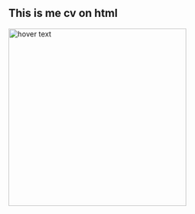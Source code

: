 ## This is me cv on html
 <img href="https://github.com/GramenCeleritas/images/blob/main/more%20images/1670961683992820.png" width="350" title="hover text">
